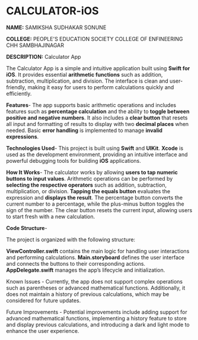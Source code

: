 # CALCULATOR-iOS

**NAME:** SAMIKSHA SUDHAKAR SONUNE

**COLLEGE:** PEOPLE'S EDUCATION SOCIETY COLLEGE OF ENFINEERING CHH SAMBHAJINAGAR

**DESCRIPTION:** Calculator App

The Calculator App is a simple and intuitive application built using **Swift for iOS**. It provides essential **arithmetic functions** such as addition, subtraction, multiplication, and division. The interface is clean and user-friendly, making it easy for users to perform calculations quickly and efficiently.

**Features**-
The app supports basic arithmetic operations and includes features such as **percentage calculation** and the ability to **toggle between positive and negative numbers**. It also includes a **clear button** that resets all input and formatting of results to display with two **decimal places** when needed. Basic **error handling** is implemented to manage **invalid expressions**.

**Technologies Used**-
This project is built using **Swift** and **UIKit**. **Xcode** is used as the development environment, providing an intuitive interface and powerful debugging tools for building **iOS** applications.

**How It Works**-
The calculator works by allowing **users to tap numeric buttons to input values**. Arithmetic operations can be performed by **selecting the respective operators** such as addition, subtraction, multiplication, or division. **Tapping the equals button** evaluates the expression and **displays the result**. The percentage button converts the current number to a percentage, while the plus-minus button toggles the sign of the number. The clear button resets the current input, allowing users to start fresh with a new calculation.

**Code Structure**-

The project is organized with the following structure:

**ViewController.swift** contains the main logic for handling user interactions and performing calculations.
**Main.storyboard** defines the user interface and connects the buttons to their corresponding actions.
**AppDelegate.swift** manages the app’s lifecycle and initialization.

Known Issues - Currently, the app does not support complex operations such as parentheses or advanced mathematical functions. Additionally, it does not maintain a history of previous calculations, which may be considered for future updates.

Future Improvements - Potential improvements include adding support for advanced mathematical functions, implementing a history feature to store and display previous calculations, and introducing a dark and light mode to enhance the user experience.

